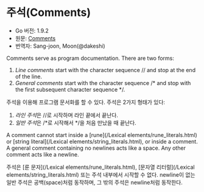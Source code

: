 # 주석(Comments)

* Go 버전: 1.9.2
* 원문: [Comments](https://golang.org/ref/spec#Comments)
* 번역자: Sang-joon, Moon(@dakeshi)

Comments serve as program documentation. There are two forms:

1. *Line comments* start with the character sequence // and stop at the end of the line.
2. *General comments* start with the character sequence /\* and stop with the first subsequent character sequence \*/.

주석을 이용해 프로그램 문서화를 할 수 있다. 주석은 2가지 형태가 있다:

1. *라인 주석*은 //로 시작하며 라인 끝에서 끝난다.
2. *일반 주석*은 /\*로 시작해서 \*/을 처음 만났을 때 끝난다. 

A comment cannot start inside a [rune](/Lexical elements/rune_literals.html) or [string literal](/Lexical elements/string_literals.html), or inside a comment. A general comment containing no newlines acts like a space. Any other comment acts like a newline. 

주석은 [룬 문자](/Lexical elements/rune_literals.html), [문자열 리터럴](/Lexical elements/string_literals.html) 또는 주석 내부에서 시작할 수 없다. newline이 없는 일반 주석은 공백(space)처럼 동작하며, 그 밖의 주석은 newline처럼 동작한다.